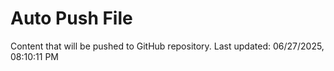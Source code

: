 # Auto Push File

Content that will be pushed to GitHub repository.
Last updated: 06/27/2025, 08:10:11 PM